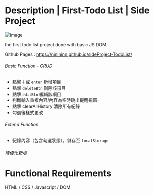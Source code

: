 # Description | First-Todo List | Side Project
![image](https://github.com/ninininn/sideProject-TodoList/assets/88373915/301ba3eb-1fc6-479b-ae02-b39cc21cb245)

the first todo list project done with basic JS DOM

Github Pages : https://ninininn.github.io/sideProject-TodoList/

######  Basic Function - CRUD
- 點擊＋或 ` enter ` 新增項目
- 點擊 ` deleteBtn ` 刪除該項目
- 點擊 ` editBtn ` 編輯該項目
- 判斷輸入重複內容/內容為空時跳出提醒視窗
- 點擊 clearAllHistory 清除所有紀錄
- 勾選後樣式更改

###### Extend Function
- 紀錄內容（包含勾選狀態），儲存至 ` localStorage `

###### 待優化新增



# Functional Requirements
 HTML / CSS / Javascript / DOM 
